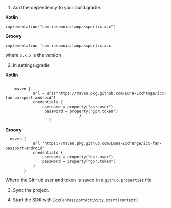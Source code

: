 1. Add the dependency to your build.gradle.

**Kotlin** 

`implementation("com.insomnia:fanpassport:x.x.x")`

**Groovy**

`implementation 'com.insomnia:fanpassport:x.x.x'`

where `x.x.x` is the version

2. In settings.gradle

**Kotlin**

```

    maven {
            url = uri("https://maven.pkg.github.com/Luna-Exchange/icc-fan-passport-android")
            credentials {
                username = property("gpr.user")
                 password = property("gpr.token")
                                }
                   }

```
        
        
**Groovy**


```
  maven {
            url 'https://maven.pkg.github.com/Luna-Exchange/icc-fan-passport-android'
            credentials {
                username = property("gpr.user")
                password = property("gpr.token")
            }
        }
```

                
 Where the GitHub user and token is saved in a `github.properties` file     

3. Sync the project.

4. Start the SDK with
`IccFanPassportActivity.start(context)`           

